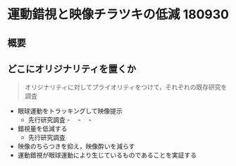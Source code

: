 # 運動錯視と映像チラツキの低減 180930

## 概要

## どこにオリジナリティを置くか
>オリジナリティに対してプライオリティをつけて，それぞれの既存研究を調査

- 眼球運動をトラッキングして映像提示
  - 先行研究調査
      -　
      -　
      -　
- 錯視量を低減する
  - 先行研究調査
- 映像のちらつきを抑え，映像酔いを減らす
- 運動錯視が眼球運動により生じているものであることを実証する
